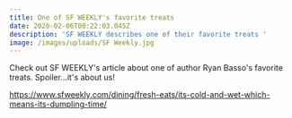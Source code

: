 ```yaml
---
title: One of SF WEEKLY's favorite treats
date: 2020-02-06T00:22:03.045Z
description: 'SF WEEKLY describes one of their favorite treats '
image: /images/uploads/SF Weekly.jpg
---
```

Check out SF WEEKLY's article about one of author Ryan Basso's favorite treats. Spoiler...it's about us!



<https://www.sfweekly.com/dining/fresh-eats/its-cold-and-wet-which-means-its-dumpling-time/>
